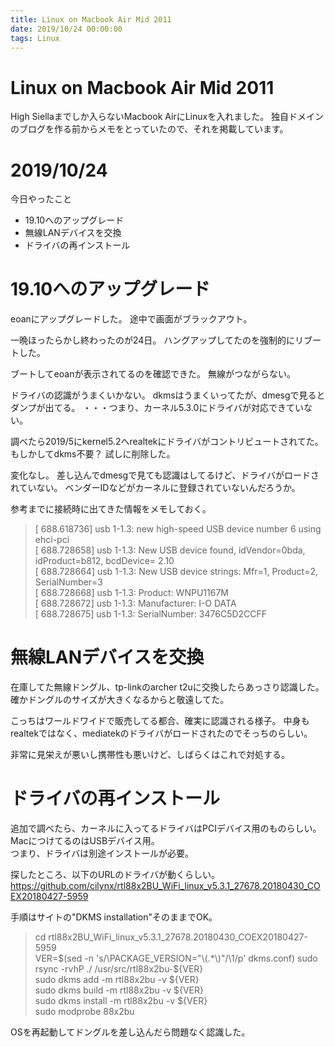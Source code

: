 ```yaml
---
title: Linux on Macbook Air Mid 2011
date: 2019/10/24 00:00:00
tags: Linux
---
```

# Linux on Macbook Air Mid 2011
High Siellaまでしか入らないMacbook AirにLinuxを入れました。
独自ドメインのブログを作る前からメモをとっていたので、それを掲載しています。

# 2019/10/24
今日やったこと

- 19.10へのアップグレード
- 無線LANデバイスを交換
- ドライバの再インストール

# 19.10へのアップグレード
eoanにアップグレードした。
途中で画面がブラックアウト。

一晩ほったらかし終わったのが24日。
ハングアップしてたのを強制的にリブートした。

ブートしてeoanが表示されてるのを確認できた。
無線がつながらない。

ドライバの認識がうまくいかない。
dkmsはうまくいってたが、dmesgで見るとダンプが出てる。
・・・つまり、カーネル5.3.0にドライバが対応できていない。

調べたら2019/5にkernel5.2へrealtekにドライバがコントリビュートされてた。
もしかしてdkms不要？
試しに削除した。

変化なし。
差し込んでdmesgで見ても認識はしてるけど、ドライバがロードされていない。
ベンダーIDなどがカーネルに登録されていないんだろうか。

参考までに接続時に出てきた情報をメモしておく。

> [  688.618736] usb 1-1.3: new high-speed USB device number 6 using ehci-pci  
> [  688.728658] usb 1-1.3: New USB device found, idVendor=0bda, idProduct=b812, bcdDevice= 2.10  
> [  688.728664] usb 1-1.3: New USB device strings: Mfr=1, Product=2, SerialNumber=3  
> [  688.728668] usb 1-1.3: Product: WNPU1167M  
> [  688.728672] usb 1-1.3: Manufacturer: I-O DATA  
> [  688.728675] usb 1-1.3: SerialNumber: 3476C5D2CCFF  


# 無線LANデバイスを交換
在庫してた無線ドングル、tp-linkのarcher t2uに交換したらあっさり認識した。
確かドングルのサイズが大きくなるからと敬遠してた。

こっちはワールドワイドで販売してる都合、確実に認識される様子。
中身もrealtekではなく、mediatekのドライバがロードされたのでそっちのらしい。

非常に見栄えが悪いし携帯性も悪いけど、しばらくはこれで対処する。


# ドライバの再インストール
追加で調べたら、カーネルに入ってるドライバはPCIデバイス用のものらしい。
MacにつけてるのはUSBデバイス用。  
つまり、ドライバは別途インストールが必要。

探したところ、以下のURLのドライバが動くらしい。
https://github.com/cilynx/rtl88x2BU_WiFi_linux_v5.3.1_27678.20180430_COEX20180427-5959

手順はサイトの"DKMS installation"そのままでOK。
> cd rtl88x2BU_WiFi_linux_v5.3.1_27678.20180430_COEX20180427-5959  
> VER=$(sed -n 's/\PACKAGE_VERSION="\(.*\)"/\1/p' dkms.conf)  
> sudo rsync -rvhP ./ /usr/src/rtl88x2bu-${VER}  
> sudo dkms add -m rtl88x2bu -v ${VER}  
> sudo dkms build -m rtl88x2bu -v ${VER}  
> sudo dkms install -m rtl88x2bu -v ${VER}  
> sudo modprobe 88x2bu  

OSを再起動してドングルを差し込んだら問題なく認識した。
